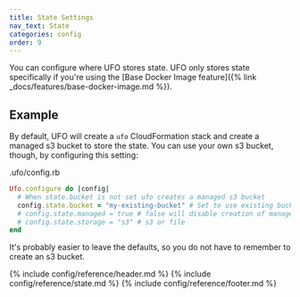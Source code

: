 ```yaml
---
title: State Settings
nav_text: State
categories: config
order: 9
---
```


You can configure where UFO stores state. UFO only stores state specifically if you're using the [Base Docker Image feature]({% link _docs/features/base-docker-image.md %}).

## Example

By default, UFO will create a `ufo` CloudFormation stack and create a managed s3 bucket to store the state. You can use your own s3 bucket, though, by configuring this setting:

.ufo/config.rb

```ruby
Ufo.configure do |config|
  # When state.bucket is not set ufo creates a managed s3 bucket
  config.state.bucket = "my-existing-bucket" # Set to use existing bucket.
  # config.state.managed = true # false will disable creation of managed bucket entirely
  # config.state.storage = "s3" # s3 or file
end
```

It's probably easier to leave the defaults, so you do not have to remember to create an s3 bucket.

{% include config/reference/header.md %}
{% include config/reference/state.md %}
{% include config/reference/footer.md %}
